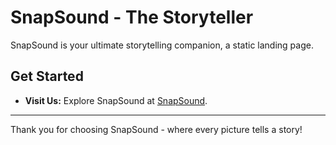 # SnapSound - The Storyteller

SnapSound is your ultimate storytelling companion, a static landing page.

## Get Started

- **Visit Us:** Explore SnapSound at [SnapSound](https://snapsound.vercel.app/).

---

Thank you for choosing SnapSound - where every picture tells a story!
